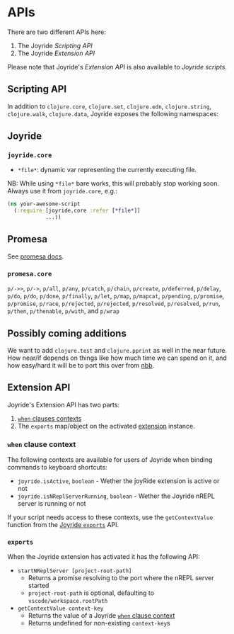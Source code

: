 # APIs

There are two different APIs here:

1. The Joyride *Scripting API*
1. The Joyride *Extension API*

Please note that Joyride's *Extension API* is also available to *Joyride scripts*.

## Scripting API

In addition to `clojure.core`, `clojure.set`, `clojure.edn`, `clojure.string`,
`clojure.walk`, `clojure.data`, Joyride exposes
the following namespaces:

## Joyride

### `joyride.core`

- `*file*`: dynamic var representing the currently executing file.

NB: While using `*file*` bare works, this will probably stop working soon. Always use it from `joyride.core`, e.g.:

```clojure
(ns your-awesome-script
  (:require [joyride.core :refer [*file*]]
            ...))
```

## Promesa

See [promesa docs](https://cljdoc.org/d/funcool/promesa/6.0.2/doc/user-guide).

### `promesa.core`

`p/->>`, `p/->`, `p/all`, `p/any`, `p/catch`, `p/chain`, `p/create`, `p/deferred`, `p/delay`, `p/do`, `p/do`, `p/done`, `p/finally`, `p/let`, `p/map`, `p/mapcat`, `p/pending`, `p/promise`, `p/promise`, `p/race`, `p/rejected`, `p/rejected`, `p/resolved`, `p/resolved`, `p/run`, `p/then`, `p/thenable`, `p/with`, and `p/wrap`

## Possibly coming additions

We want to add `clojure.test` and `clojure.pprint` as well in the near future. How near/if depends on things like how much time we can spend on it, and how easy/hard it will be to port this over from [nbb](https://github.com/babashka/nbb).

## Extension API

Joyride's Extension API has two parts:

1. [`when` clauses contexts](https://code.visualstudio.com/api/references/when-clause-contexts)
1. The `exports` map/object on the activated [extension](https://code.visualstudio.com/api/references/vscode-api#extensions) instance.

### `when` clause context

The following contexts are available for users of Joyride when binding commands to keyboard shortcuts:

* `joyride.isActive`, `boolean` - Wether the joyRide extension is active or not
* `joyride.isNReplServerRunning`, `boolean` - Wether the Joyride nREPL server is running or not

If your script needs access to these contexts, use the `getContextValue` function from the [Joyride `exports`](#exports) API.

### `exports`

When the Joyride extension has activated it has the following API:

* `startNReplServer [project-root-path]`
   * Returns a promise resolving to the port where the nREPL server started
   * `project-root-path` is optional, defaulting to `vscode/workspace.rootPath`
* `getContextValue context-key`
   * Returns the value of a Joyride [`when` clause context](#when-clause-context)
   * Returns undefined for non-existing `context-key`s
